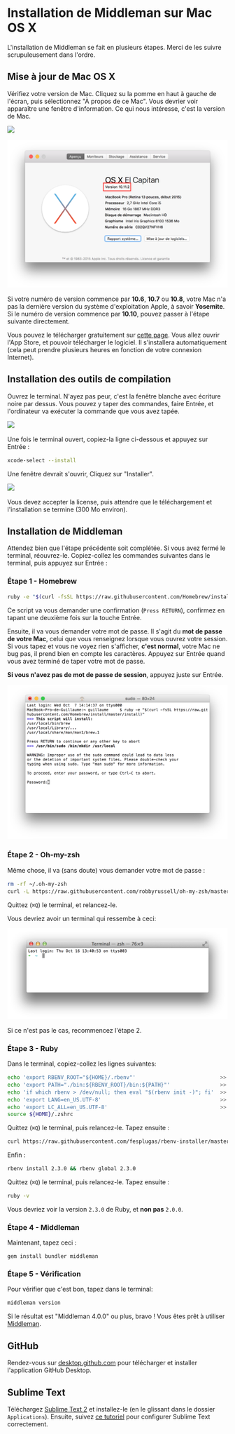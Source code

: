 # Installation de Middleman sur Mac OS X

L'installation de Middleman se fait en plusieurs étapes. Merci de les
suivre scrupuleusement dans l'ordre.

## Mise à jour de Mac OS X

Vérifiez votre version de Mac. Cliquez su la pomme en haut à gauche de l'écran,
puis sélectionnez "À propos de ce Mac". Vous devrier voir apparaître une fenêtre
d'information. Ce qui nous intéresse, c'est la version de Mac.

![](images/about-mac-menu.png)

![](images/about-mac.png)

Si votre numéro de version commence par **10.6**, **10.7** ou **10.8**, votre Mac
n'a pas la dernière version du système d'exploitation Apple, à savoir **Yosemite**.
Si le numéro de version commence par **10.10**, pouvez passer à l'étape suivante directement.

Vous pouvez le télécharger gratuitement sur [cette page](https://itunes.apple.com/fr/app/os-x-yosemite/id675248567?mt=12). Vous allez ouvrir l'App Store, et pouvoir télécharger
le logiciel. Il s'installera automatiquement (cela peut prendre plusieurs heures en
fonction de votre connexion Internet).

## Installation des outils de compilation

Ouvrez le terminal. N'ayez pas peur, c'est la fenêtre blanche avec écriture noire
par dessus. Vous pouvez y taper des commandes, faire Entrée, et l'ordinateur va exécuter
la commande que vous avez tapée.

![](images/open-terminal.png)

Une fois le terminal ouvert, copiez-la ligne ci-dessous et appuyez sur Entrée :

```bash
xcode-select --install
```

Une fenêtre devrait s'ouvrir, Cliquez sur "Installer".

![](images/xcode-select-install.png)

Vous devez accepter la license, puis attendre que le téléchargement et
l'installation se termine (300 Mo environ).

## Installation de Middleman

Attendez bien que l'étape précédente soit complétée. Si vous avez fermé le terminal, réouvrez-le.
Copiez-collez les commandes suivantes dans le terminal, puis appuyez sur Entrée :

### Étape 1 - Homebrew

```bash
ruby -e "$(curl -fsSL https://raw.githubusercontent.com/Homebrew/install/master/install)"
```

Ce script va vous demander une confirmation (`Press RETURN`), confirmez en tapant une deuxième fois
sur la touche Entrée.

Ensuite, il va vous demander votre mot de passe. Il s'agit du **mot de passe de votre Mac**,
celui que vous renseignez lorsque vous ouvrez votre session. Si vous tapez et vous ne voyez rien s'afficher,
**c'est normal**, votre Mac ne bug pas, il prend bien en compte les caractères. Appuyez
sur Entrée quand vous avez terminé de taper votre mot de passe.

**Si vous n'avez pas de mot de passe de session**, appuyez juste sur Entrée.

![](images/homebrew.png)

### Étape 2 - Oh-my-zsh

Même chose, il va (sans doute) vous demander votre mot de passe :

```bash
rm -rf ~/.oh-my-zsh
curl -L https://raw.githubusercontent.com/robbyrussell/oh-my-zsh/master/tools/install.sh | bash
```

Quittez (`⌘Q`) le terminal, et relancez-le.

Vous devriez avoir un terminal qui ressembe à ceci:

![](images/on-my-zsh.png)

Si ce n'est pas le cas, recommencez l'étape 2.

### Étape 3 - Ruby

Dans le terminal, copiez-collez les lignes suivantes:

```bash
echo 'export RBENV_ROOT="${HOME}/.rbenv"'                           >> ${HOME}/.zshrc
echo 'export PATH="./bin:${RBENV_ROOT}/bin:${PATH}"'                >> ${HOME}/.zshrc
echo 'if which rbenv > /dev/null; then eval "$(rbenv init -)"; fi'  >> ${HOME}/.zshrc
echo 'export LANG=en_US.UTF-8'                                      >> ${HOME}/.zshrc
echo 'export LC_ALL=en_US.UTF-8'                                    >> ${HOME}/.zshrc
source ${HOME}/.zshrc
```

Quittez (`⌘Q`) le terminal, puis relancez-le. Tapez ensuite :

```bash
curl https://raw.githubusercontent.com/fesplugas/rbenv-installer/master/bin/rbenv-installer | bash
```

Enfin :

```bash
rbenv install 2.3.0 && rbenv global 2.3.0
```

Quittez (`⌘Q`) le terminal, puis relancez-le. Tapez ensuite :

```bash
ruby -v
```

Vous devriez voir la version `2.3.0` de Ruby, et **non pas** `2.0.0`.

### Étape 4 - Middleman

Maintenant, tapez ceci :

```
gem install bundler middleman
```

### Étape 5 - Vérification

Pour vérifier que c'est bon, tapez dans le terminal:

```bash
middleman version
```

Si le résultat est "Middleman 4.0.0" ou plus, bravo ! Vous êtes prêt à utiliser [Middleman](https://middlemanapp.com/).

## GitHub

Rendez-vous sur [desktop.github.com](https://desktop.github.com/) pour télécharger et installer l'application GitHub Desktop.

## Sublime Text

Téléchargez [Sublime Text 2](http://www.sublimetext.com/2) et installez-le (en le glissant dans le dossier `Applications`).
Ensuite, suivez [ce tutoriel](https://github.com/lewagon/setup/blob/master/_partials/sublime_text_preferences.md) pour configurer Sublime Text correctement.
